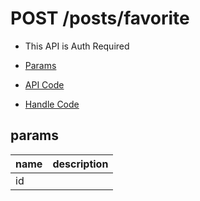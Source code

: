 # POST /posts/favorite

- This API is Auth Required

- [Params](#params)
- [API Code](/kyoppie/kyoppie-api/blob/master/src/endpoints/posts/favorite.js)
- [Handle Code](/kyoppie/kyoppie-api/blob/master/src/handlers/web/posts/favorite.js)

## params


name|description
---|---
id|
